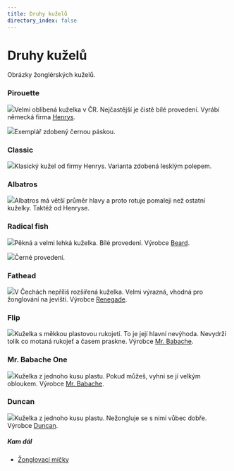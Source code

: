 ```yaml
---
title: Druhy kuželů
directory_index: false
---
```


# Druhy kuželů

Obrázky žonglérských kuželů.

### Pirouette

[![](/img/k/kuzelka-pirouette.jpg)](/img/k/kuzelka-pirouette.jpg)Velmi oblíbená kuželka v ČR. Nejčastější je čistě bílé provedení. Vyrábí německá firma [Henrys](http://www.henrys-online.de).

[![](/img/k/kuzelka-pirouete-dekor.jpg)](/img/k/kuzelka-pirouete-dekor.jpg)Exemplář zdobený černou páskou.

### Classic

[![](/img/k/kuzelka-classic-dekor.jpg)](/img/k/kuzelka-classic-dekor.jpg)Klasický kužel od firmy Henrys. Varianta zdobená lesklým polepem.

### Albatros

[![](/img/k/kuzelka-albatros.jpg)](/img/k/kuzelka-albatros.jpg)Albatros má větší průměr hlavy a proto rotuje pomaleji než ostatní kuželky. Taktéž od Henryse.

### Radical fish

[![](/img/k/kuzelka-radical-fish-w.jpg)](/img/k/kuzelka-radical-fish-w.jpg)Pěkná a velmi lehká kuželka. Bílé provedení. Výrobce [Beard](http://www.beard.co.uk).

[![](/img/k/kuzelka-radical-fish-b.jpg)](/img/k/kuzelka-radical-fish-b.jpg)Černé provedení.

### Fathead

[![](/img/k/kuzelka-fathead.jpg)](/img/k/kuzelka-fathead.jpg)V Čechách nepříliš rozšířená kuželka. Velmi výrazná, vhodná pro žonglování na jevišti. Výrobce [Renegade](http://www.renegadejuggling.com).

### Flip

[![](/img/k/kuzelka-flip.jpg)](/img/k/kuzelka-flip.jpg)Kuželka s měkkou plastovou rukojetí. To je její hlavní nevýhoda. Nevydrží tolik co motaná rukojeť a časem praskne. Výrobce [Mr. Babache](http://www.jonglerie.com).

### Mr. Babache One

[![](/img/k/kuzelka-mbone.jpg)](/img/k/kuzelka-mbone.jpg)Kuželka z jednoho kusu plastu. Pokud můžeš, vyhni se jí velkým obloukem. Výrobce [Mr. Babache](http://www.jonglerie.com).

### Duncan

[![](/img/k/kuzelka-duncan.jpg)](/img/k/kuzelka-duncan.jpg)Kuželka z jednoho kusu plastu. Nežongluje se s nimi vůbec dobře. Výrobce [Duncan](http://www.yo-yo.com/product_det.asp?ID=28).

##### Kam dál

- [Žonglovací míčky](/micky/druhy.html "Druhy míčků na žonglování.")

